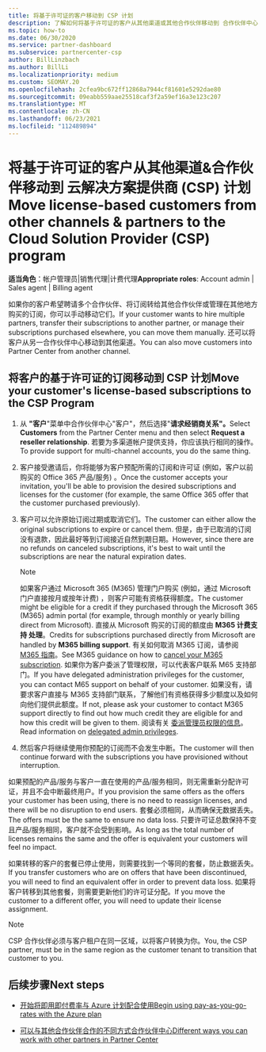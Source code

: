```yaml
---
title: 将基于许可证的客户移动到 CSP 计划
description: 了解如何将基于许可证的客户从其他渠道或其他合作伙伴移动到 合作伙伴中心 中的 云解决方案提供商 (CSP) 计划。
ms.topic: how-to
ms.date: 06/30/2020
ms.service: partner-dashboard
ms.subservice: partnercenter-csp
author: BillLinzbach
ms.author: BillLi
ms.localizationpriority: medium
ms.custom: SEOMAY.20
ms.openlocfilehash: 2cfea9bc672ff12868a7944cf81601e5292dae80
ms.sourcegitcommit: 09eabb559aae25518caf3f2a59ef16a3e123c207
ms.translationtype: MT
ms.contentlocale: zh-CN
ms.lasthandoff: 06/23/2021
ms.locfileid: "112489894"
---
```

# <a name="move-license-based-customers-from-other-channels--partners-to-the-cloud-solution-provider-csp-program"></a><span data-ttu-id="0dc61-103">将基于许可证的客户从其他渠道&合作伙伴移动到 云解决方案提供商 (CSP) 计划</span><span class="sxs-lookup"><span data-stu-id="0dc61-103">Move license-based customers from other channels & partners to the Cloud Solution Provider (CSP) program</span></span>

<span data-ttu-id="0dc61-104">**适当角色**：帐户管理员|销售代理|计费代理</span><span class="sxs-lookup"><span data-stu-id="0dc61-104">**Appropriate roles**: Account admin | Sales agent | Billing agent</span></span>

<span data-ttu-id="0dc61-105">如果你的客户希望聘请多个合作伙伴、将订阅转给其他合作伙伴或管理在其他地方购买的订阅，你可以手动移动它们。</span><span class="sxs-lookup"><span data-stu-id="0dc61-105">If your customer wants to hire multiple partners, transfer their subscriptions to another partner, or manage their subscriptions purchased elsewhere, you can move them manually.</span></span> <span data-ttu-id="0dc61-106">还可以将客户从另一合作伙伴中心移动到其他渠道。</span><span class="sxs-lookup"><span data-stu-id="0dc61-106">You can also move customers into Partner Center from another channel.</span></span>

## <a name="move-your-customers-license-based-subscriptions-to-the-csp-program"></a><span data-ttu-id="0dc61-107">将客户的基于许可证的订阅移动到 CSP 计划</span><span class="sxs-lookup"><span data-stu-id="0dc61-107">Move your customer's license-based subscriptions to the CSP Program</span></span>

1. <span data-ttu-id="0dc61-108">从 **"客户**"菜单中合作伙伴中心"客户"，然后选择"**请求经销商关系"。**</span><span class="sxs-lookup"><span data-stu-id="0dc61-108">Select **Customers** from the Partner Center menu and then select **Request a reseller relationship**.</span></span> <span data-ttu-id="0dc61-109">若要为多渠道帐户提供支持，你应该执行相同的操作。</span><span class="sxs-lookup"><span data-stu-id="0dc61-109">To provide support for multi-channel accounts, you do the same thing.</span></span>

2. <span data-ttu-id="0dc61-110">客户接受邀请后，你将能够为客户预配所需的订阅和许可证 (例如，客户以前购买的 Office 365 产品/服务) 。</span><span class="sxs-lookup"><span data-stu-id="0dc61-110">Once the customer accepts your invitation, you'll be able to provision the desired subscriptions and licenses for the customer (for example, the same Office 365 offer that the customer purchased previously).</span></span>

3. <span data-ttu-id="0dc61-111">客户可以允许原始订阅过期或取消它们。</span><span class="sxs-lookup"><span data-stu-id="0dc61-111">The customer can either allow the original subscriptions to expire or cancel them.</span></span> <span data-ttu-id="0dc61-112">但是，由于已取消的订阅没有退款，因此最好等到订阅接近自然到期日期。</span><span class="sxs-lookup"><span data-stu-id="0dc61-112">However, since there are no refunds on canceled subscriptions, it's best to wait until the  subscriptions are near the natural expiration dates.</span></span>


   >[!NOTE]
   ><span data-ttu-id="0dc61-113">如果客户通过 Microsoft 365 (M365) 管理门户购买 (例如，通过 Microsoft 门户直接按月或按年计费) ，则客户可能有资格获得额度。</span><span class="sxs-lookup"><span data-stu-id="0dc61-113">The customer might be eligible for a credit if they purchased through the Microsoft 365 (M365) admin portal (for example, through monthly or yearly billing direct from Microsoft).</span></span> <span data-ttu-id="0dc61-114">直接从 Microsoft 购买的订阅的额度由 **M365 计费支持 处理**。</span><span class="sxs-lookup"><span data-stu-id="0dc61-114">Credits for subscriptions purchased directly from Microsoft are handled by **M365 billing support**.</span></span> <span data-ttu-id="0dc61-115">有关如何取消 M365 订阅，请参阅 [M365 指南](/microsoft-365/commerce/subscriptions/cancel-your-subscription)。</span><span class="sxs-lookup"><span data-stu-id="0dc61-115">See M365 guidance on how to [cancel your M365 subscription](/microsoft-365/commerce/subscriptions/cancel-your-subscription).</span></span> <span data-ttu-id="0dc61-116">如果你为客户委派了管理权限，可以代表客户联系 M65 支持部门。</span><span class="sxs-lookup"><span data-stu-id="0dc61-116">If you have delegated administration privileges for the customer, you can contact M65 support on behalf of your customer.</span></span> <span data-ttu-id="0dc61-117">如果没有，请要求客户直接与 M365 支持部门联系，了解他们有资格获得多少额度以及如何向他们提供此额度。</span><span class="sxs-lookup"><span data-stu-id="0dc61-117">If not, please ask your customer to contact M365 support directly to find out how much credit they are eligible for and how this credit will be given to them.</span></span> <span data-ttu-id="0dc61-118">阅读有关 [委派管理员权限的信息](customers-revoke-admin-privileges.md)。</span><span class="sxs-lookup"><span data-stu-id="0dc61-118">Read information on [delegated admin privileges](customers-revoke-admin-privileges.md).</span></span>


4. <span data-ttu-id="0dc61-119">然后客户将继续使用你预配的订阅而不会发生中断。</span><span class="sxs-lookup"><span data-stu-id="0dc61-119">The customer will then continue forward with the subscriptions you have provisioned without interruption.</span></span>

<span data-ttu-id="0dc61-120">如果预配的产品/服务与客户一直在使用的产品/服务相同，则无需重新分配许可证，并且不会中断最终用户。</span><span class="sxs-lookup"><span data-stu-id="0dc61-120">If you provision the same offers as the offers your customer has been using, there is no need to reassign licenses, and there will be no disruption to end users.</span></span> <span data-ttu-id="0dc61-121">套餐必须相同，从而确保无数据丢失。</span><span class="sxs-lookup"><span data-stu-id="0dc61-121">The offers must be the same to ensure no data loss.</span></span> <span data-ttu-id="0dc61-122">只要许可证总数保持不变且产品/服务相同，客户就不会受到影响。</span><span class="sxs-lookup"><span data-stu-id="0dc61-122">As long as the total number of licenses remains the same and the offer is equivalent your customers will feel no impact.</span></span>

<span data-ttu-id="0dc61-123">如果转移的客户的套餐已停止使用，则需要找到一个等同的套餐，防止数据丢失。</span><span class="sxs-lookup"><span data-stu-id="0dc61-123">If you transfer customers who are on offers that have been discontinued, you will need to find an equivalent offer in order to prevent data loss.</span></span> <span data-ttu-id="0dc61-124">如果将客户转移到其他套餐，则需要更新他们的许可证分配。</span><span class="sxs-lookup"><span data-stu-id="0dc61-124">If you move the customer to a different offer, you will need to update their license assignment.</span></span>

>[!NOTE]
> <span data-ttu-id="0dc61-125">CSP 合作伙伴必须与客户租户在同一区域，以将客户转换为你。</span><span class="sxs-lookup"><span data-stu-id="0dc61-125">You, the CSP partner, must be in the same region as the customer tenant to transition that customer to you.</span></span>

## <a name="next-steps"></a><span data-ttu-id="0dc61-126">后续步骤</span><span class="sxs-lookup"><span data-stu-id="0dc61-126">Next steps</span></span>

- [<span data-ttu-id="0dc61-127">开始将即用即付费率与 Azure 计划配合使用</span><span class="sxs-lookup"><span data-stu-id="0dc61-127">Begin using pay-as-you-go-rates with the Azure plan</span></span>](azure-plan-get-started.md)
 

- [<span data-ttu-id="0dc61-128">可以与其他合作伙伴合作的不同方式合作伙伴中心</span><span class="sxs-lookup"><span data-stu-id="0dc61-128">Different ways you can work with other partners in Partner Center</span></span>](work-with-other-partners.md)